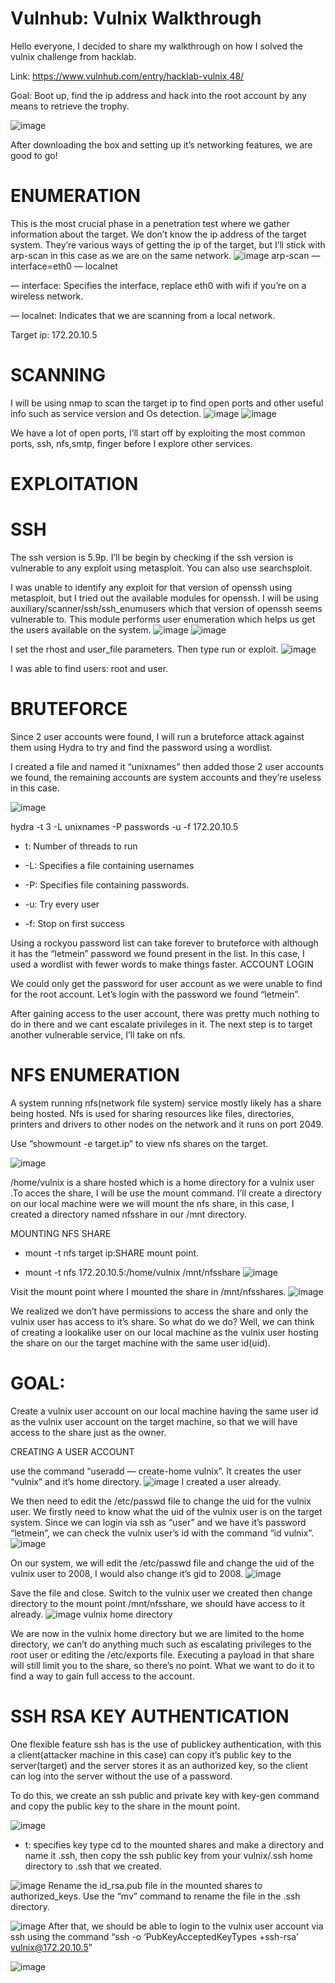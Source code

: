# Vulnhub: Vulnix Walkthrough

Hello everyone, I decided to share my walkthrough on how I solved the vulnix challenge from hacklab.

Link: https://www.vulnhub.com/entry/hacklab-vulnix,48/

Goal: Boot up, find the ip address and hack into the root account by any means to retrieve the trophy.

![image](https://github.com/Fernandez99fc/cybersec/assets/172477285/8403ea1c-1399-4afc-abdf-1a185c3d2d56)

After downloading the box and setting up it’s networking features, we are good to go!

# ENUMERATION

This is the most crucial phase in a penetration test where we gather information about the target. We don’t know the ip address of the target system. They’re various ways of getting the ip of the target, but I’ll stick with arp-scan in this case as we are on the same network.
![image](https://github.com/Fernandez99fc/cybersec/assets/172477285/4ab517b5-8366-49ef-97e1-0db2391f4237)
arp-scan — interface=eth0 — localnet

— interface: Specifies the interface, replace eth0 with wifi if you’re on a wireless network.

— localnet: Indicates that we are scanning from a local network.

Target ip: 172.20.10.5

# SCANNING

I will be using nmap to scan the target ip to find open ports and other useful info such as service version and Os detection.
![image](https://github.com/Fernandez99fc/cybersec/assets/172477285/97d2f0b2-7459-4979-87fa-593e19980641)
![image](https://github.com/Fernandez99fc/cybersec/assets/172477285/68543839-2e55-458b-855a-4b3755a09bc0)

We have a lot of open ports, I’ll start off by exploiting the most common ports, ssh, nfs,smtp, finger before I explore other services.
# EXPLOITATION

# SSH

The ssh version is 5.9p. I’ll be begin by checking if the ssh version is vulnerable to any exploit using metasploit. You can also use searchsploit.

I was unable to identify any exploit for that version of openssh using metasploit, but I tried out the available modules for openssh. I will be using auxiliary/scanner/ssh/ssh_enumusers which that version of openssh seems vulnerable to. This module performs user enumeration which helps us get the users available on the system.
![image](https://github.com/Fernandez99fc/cybersec/assets/172477285/ce0c389b-a360-4c0b-87a8-938ffe5b01aa)
![image](https://github.com/Fernandez99fc/cybersec/assets/172477285/38c76c45-11c1-4998-b8f2-612af487fad8)

I set the rhost and user_file parameters. Then type run or exploit.
![image](https://github.com/Fernandez99fc/cybersec/assets/172477285/4a78840f-c71b-4a86-a1a0-d4ac527222b7)

I was able to find users: root and user.

# BRUTEFORCE

Since 2 user accounts were found, I will run a bruteforce attack against them using Hydra to try and find the password using a wordlist.

I created a file and named it “unixnames” then added those 2 user accounts we found, the remaining accounts are system accounts and they’re useless in this case.

![image](https://github.com/Fernandez99fc/cybersec/assets/172477285/8cba405b-2e97-4d9a-b730-0174bce92d3a)

hydra -t 3 -L unixnames -P passwords -u -f 172.20.10.5

* t: Number of threads to run

* -L: Specifies a file containing usernames

* -P: Specifies file containing passwords.

* -u: Try every user

* -f: Stop on first success

Using a rockyou password list can take forever to bruteforce with although it has the “letmein” password we found present in the list. In this case, I used a wordlist with fewer words to make things faster.
ACCOUNT LOGIN

We could only get the password for user account as we were unable to find for the root account. Let’s login with the password we found “letmein”.

After gaining access to the user account, there was pretty much nothing to do in there and we cant escalate privileges in it. The next step is to target another vulnerable service, I’ll take on nfs.

# NFS ENUMERATION

A system running nfs(network file system) service mostly likely has a share being hosted. Nfs is used for sharing resources like files, directories, printers and drivers to other nodes on the network and it runs on port 2049.

Use “showmount -e target.ip” to view nfs shares on the target.

![image](https://github.com/Fernandez99fc/cybersec/assets/172477285/ba736c15-981e-4812-b862-31275c7f0732)

/home/vulnix is a share hosted which is a home directory for a vulnix user .To acces the share, I will be use the mount command. I’ll create a directory on our local machine were we will mount the nfs share, in this case, I created a directory named nfsshare in our /mnt directory.

MOUNTING NFS SHARE

* mount -t nfs target ip:SHARE mount point.

* mount -t nfs 172.20.10.5:/home/vulnix /mnt/nfsshare
![image](https://github.com/Fernandez99fc/cybersec/assets/172477285/e4c3c23a-55d0-49eb-a02c-5bd8da80b429)

Visit the mount point where I mounted the share in /mnt/nfsshares.
![image](https://github.com/Fernandez99fc/cybersec/assets/172477285/97afb823-7ae5-43cb-b9ef-e3d5c6b9556f)

We realized we don’t have permissions to access the share and only the vulnix user has access to it’s share. So what do we do? Well, we can think of creating a lookalike user on our local machine as the vulnix user hosting the share on our the target machine with the same user id(uid).

# GOAL:

Create a vulnix user account on our local machine having the same user id as the vulnix user account on the target machine, so that we will have access to the share just as the owner.

CREATING A USER ACCOUNT

use the command “useradd — create-home vulnix”. It creates the user “vulnix” and it’s home directory.
![image](https://github.com/Fernandez99fc/cybersec/assets/172477285/db629bb6-485c-49c0-8475-9884c061d67f)
I created a user already.

We then need to edit the /etc/passwd file to change the uid for the vulnix user. We firstly need to know what the uid of the vulnix user is on the target system. Since we can login via ssh as “user” and we have it’s password “letmein”, we can check the vulnix user’s id with the command “id vulnix”.
![image](https://github.com/Fernandez99fc/cybersec/assets/172477285/38551005-b94b-41f2-b9f0-e6a0f346c6a1)

On our system, we will edit the /etc/passwd file and change the uid of the vulnix user to 2008, I would also change it’s gid to 2008.
![image](https://github.com/Fernandez99fc/cybersec/assets/172477285/edbc935f-2695-4b35-a214-bc3f75b2ad15)

Save the file and close. Switch to the vulnix user we created then change directory to the mount point /mnt/nfsshare, we should have access to it already.
![image](https://github.com/Fernandez99fc/cybersec/assets/172477285/b4764ee3-a122-437a-8f3e-e2fe7a0e3a59)
vulnix home directory

We are now in the vulnix home directory but we are limited to the home directory, we can’t do anything much such as escalating privileges to the root user or editing the /etc/exports file. Executing a payload in that share will still limit you to the share, so there’s no point. What we want to do it to find a way to gain full access to the account.

# SSH RSA KEY AUTHENTICATION

One flexible feature ssh has is the use of publickey authentication, with this a client(attacker machine in this case) can copy it’s public key to the server(target) and the server stores it as an authorized key, so the client can log into the server without the use of a password.

To do this, we create an ssh public and private key with key-gen command and copy the public key to the share in the mount point.

![image](https://github.com/Fernandez99fc/cybersec/assets/172477285/b9ed6da6-2466-49db-9e0b-20bf6a54be4b)

* t: specifies key type
cd to the mounted shares and make a directory and name it .ssh, then copy the ssh public key from your vulnix/.ssh home directory to .ssh that we created.

![image](https://github.com/Fernandez99fc/cybersec/assets/172477285/7a576cdc-931d-4dd4-a7dd-950024bf548a)
Rename the id_rsa.pub file in the mounted shares to authorized_keys. Use the “mv” command to rename the file in the .ssh directory.

![image](https://github.com/Fernandez99fc/cybersec/assets/172477285/e149ab58-e8c9-46aa-8ccc-f6744e967e24)
After that, we should be able to login to the vulnix user account via ssh using the command “ssh -o ‘PubKeyAcceptedKeyTypes +ssh-rsa’ vulnix@172.20.10.5”

![image](https://github.com/Fernandez99fc/cybersec/assets/172477285/0f0870a5-4d58-49f2-bb3e-4277a6bc241b)




